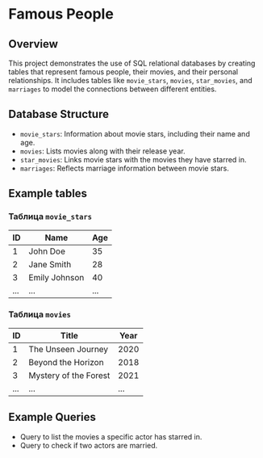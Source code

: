 # Famous People

## Overview
This project demonstrates the use of SQL relational databases by creating tables that represent famous people, their movies, and their personal relationships. It includes tables like `movie_stars`, `movies`, `star_movies`, and `marriages` to model the connections between different entities.

## Database Structure
- `movie_stars`: Information about movie stars, including their name and age.
- `movies`: Lists movies along with their release year.
- `star_movies`: Links movie stars with the movies they have starred in.
- `marriages`: Reflects marriage information between movie stars.

## Example tables

### Таблица `movie_stars`
| ID | Name            | Age |
|----|-----------------|-----|
| 1  | John Doe        | 35  |
| 2  | Jane Smith      | 28  |
| 3  | Emily Johnson   | 40  |
| ... | ...             | ... |

### Таблица `movies`
| ID | Title                  | Year |
|----|------------------------|------|
| 1  | The Unseen Journey     | 2020 |
| 2  | Beyond the Horizon     | 2018 |
| 3  | Mystery of the Forest  | 2021 |
| ... | ...                    | ... |


## Example Queries
- Query to list the movies a specific actor has starred in.
- Query to check if two actors are married.
